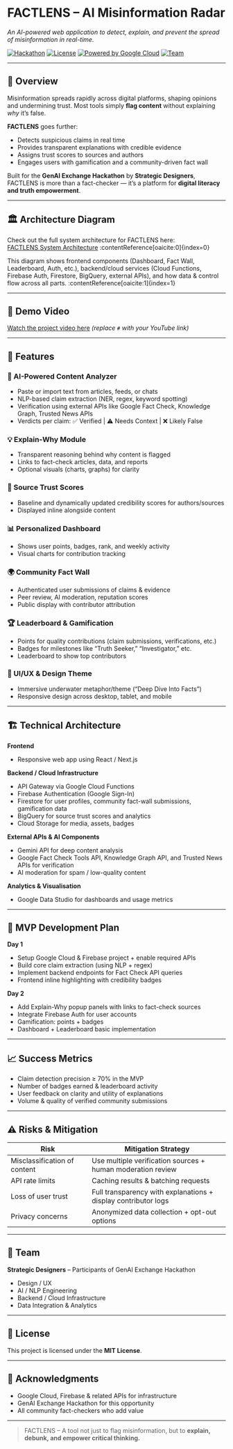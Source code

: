 # FACTLENS – AI Misinformation Radar  
_An AI-powered web application to detect, explain, and prevent the spread of misinformation in real-time._  

[![Hackathon](https://img.shields.io/badge/GenAI%20Exchange-Hackathon-blue)]()
[![License](https://img.shields.io/badge/License-MIT-green.svg)]()
[![Powered by Google Cloud](https://img.shields.io/badge/Google%20Cloud-Powered-orange)]()
[![Team](https://img.shields.io/badge/Team-Strategic%20Designers-purple)]()

---

## 📌 Overview  
Misinformation spreads rapidly across digital platforms, shaping opinions and undermining trust. Most tools simply **flag content** without explaining *why* it’s false.  

**FACTLENS** goes further:  
- Detects suspicious claims in real time  
- Provides transparent explanations with credible evidence  
- Assigns trust scores to sources and authors  
- Engages users with gamification and a community-driven fact wall  

Built for the **GenAI Exchange Hackathon** by **Strategic Designers**, FACTLENS is more than a fact-checker — it’s a platform for **digital literacy and truth empowerment**.  

---

## 🏛️ Architecture Diagram  
Check out the full system architecture for FACTLENS here:  
[FACTLENS System Architecture](https://sathishdusharla.github.io/FACTLENS_ARCHETECTURE/) :contentReference[oaicite:0]{index=0}

This diagram shows frontend components (Dashboard, Fact Wall, Leaderboard, Auth, etc.), backend/cloud services (Cloud Functions, Firebase Auth, Firestore, BigQuery, external APIs), and how data & control flow across all parts. :contentReference[oaicite:1]{index=1}

---

## 🎥 Demo Video  
[Watch the project video here](#) *(replace `#` with your YouTube link)*  

---

## 🚀 Features  

### 🔎 AI-Powered Content Analyzer  
- Paste or import text from articles, feeds, or chats  
- NLP-based claim extraction (NER, regex, keyword spotting)  
- Verification using external APIs like Google Fact Check, Knowledge Graph, Trusted News APIs  
- Verdicts per claim: ✅ Verified | ⚠️ Needs Context | ❌ Likely False  

### 💡 Explain-Why Module  
- Transparent reasoning behind why content is flagged  
- Links to fact-check articles, data, and reports  
- Optional visuals (charts, graphs) for clarity  

### 🧭 Source Trust Scores  
- Baseline and dynamically updated credibility scores for authors/sources  
- Displayed inline alongside content  

### 📊 Personalized Dashboard  
- Shows user points, badges, rank, and weekly activity  
- Visual charts for contribution tracking  

### 🌍 Community Fact Wall  
- Authenticated user submissions of claims & evidence  
- Peer review, AI moderation, reputation scores  
- Public display with contributor attribution  

### 🏆 Leaderboard & Gamification  
- Points for quality contributions (claim submissions, verifications, etc.)  
- Badges for milestones like “Truth Seeker,” “Investigator,” etc.  
- Leaderboard to show top contributors  

### 🎨 UI/UX & Design Theme  
- Immersive underwater metaphor/theme (“Deep Dive Into Facts”)  
- Responsive design across desktop, tablet, and mobile  

---

## 🏗️ Technical Architecture  

**Frontend**  
- Responsive web app using React / Next.js  

**Backend / Cloud Infrastructure**  
- API Gateway via Google Cloud Functions  
- Firebase Authentication (Google Sign-In)  
- Firestore for user profiles, community fact-wall submissions, gamification data  
- BigQuery for source trust scores and analytics  
- Cloud Storage for media, assets, badges  

**External APIs & AI Components**  
- Gemini API for deep content analysis  
- Google Fact Check Tools API, Knowledge Graph API, and Trusted News APIs for verification  
- AI moderation for spam / low-quality content  

**Analytics & Visualisation**  
- Google Data Studio for dashboards and usage metrics  

---

## 📅 MVP Development Plan  

**Day 1**  
- Setup Google Cloud & Firebase project + enable required APIs  
- Build core claim extraction (using NLP + regex)  
- Implement backend endpoints for Fact Check API queries  
- Frontend inline highlighting with credibility badges  

**Day 2**  
- Add Explain-Why popup panels with links to fact-check sources  
- Integrate Firebase Auth for user accounts  
- Gamification: points + badges  
- Dashboard + Leaderboard basic implementation  

---

## 📈 Success Metrics  

- Claim detection precision ≥ 70% in the MVP  
- Number of badges earned & leaderboard activity  
- User feedback on clarity and utility of explanations  
- Volume & quality of verified community submissions  

---

## ⚠️ Risks & Mitigation  

| Risk | Mitigation Strategy |
|---|---|
| Misclassification of content | Use multiple verification sources + human moderation review |
| API rate limits | Caching results & batching requests |
| Loss of user trust | Full transparency with explanations + display contributor logs |
| Privacy concerns | Anonymized data collection + opt-out options |

---

## 👥 Team  

**Strategic Designers** – Participants of GenAI Exchange Hackathon  

- Design / UX  
- AI / NLP Engineering  
- Backend / Cloud Infrastructure  
- Data Integration & Analytics  

---

## 📜 License  

This project is licensed under the **MIT License**.  

---

## 🙌 Acknowledgments  

- Google Cloud, Firebase & related APIs for infrastructure  
- GenAI Exchange Hackathon for this opportunity  
- All community fact-checkers who add value  

---

> FACTLENS – A tool not just to flag misinformation, but to **explain, debunk, and empower critical thinking.**

